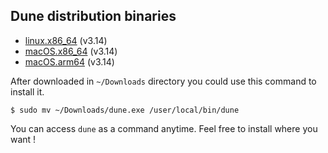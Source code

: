 ## Dune distribution binaries

- [linux.x86_64](linux-x86_64/dune.exe) (v3.14)
- [macOS.x86_64](macos-amd64/dune.exe) (v3.14)
- [macOS.arm64](macos-arm64/dune.exe) (v3.14)

After downloaded in `~/Downloads` directory you could use this command to install it.
```
$ sudo mv ~/Downloads/dune.exe /user/local/bin/dune
```
You can access `dune` as a command anytime. Feel free to install where you want !
